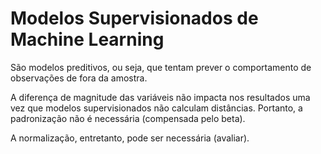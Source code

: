 # Modelos Supervisionados de Machine Learning

São modelos preditivos, ou seja, que tentam prever o comportamento de observações de fora da amostra.

A diferença de magnitude das variáveis não impacta nos resultados uma vez que modelos supervisionados não calculam distâncias. Portanto, a padronização não é necessária (compensada pelo beta).

A normalização, entretanto, pode ser necessária (avaliar).